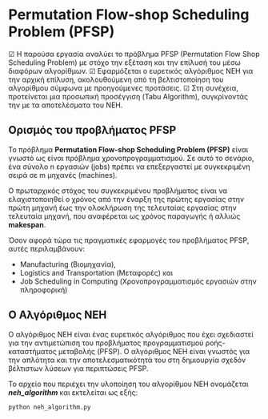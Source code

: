 # Permutation Flow-shop Scheduling Problem (PFSP)
☑ Η παρούσα εργασία αναλύει το πρόβλημα PFSP (Permutation Flow Shop Scheduling Problem)
με στόχο την εξέταση και την επίλυσή του μέσω διαφόρων αλγορίθμων.
☑ Εφαρμόζεται ο ευρετικός αλγόριθμος NEH για την αρχική επίλυση, ακολουθούμενη από τη
βελτιστοποίηση του αλγορίθμου σύμφωνα με προηγούμενες προτάσεις.
☑ Στη συνέχεια, προτείνεται μια προσωπική προσέγγιση (Tabu Algorithm), συγκρίνοντάς την με τα αποτελέσματα του NEH.

## Ορισμός του προβλήματος PFSP
Το πρόβλημα **Permutation Flow-shop Scheduling Problem (PFSP)** είναι γνωστό ως είναι πρόβλημα χρονοπρογραμματισμού. 
Σε αυτό το σενάριο, ένα σύνολο n εργασιών (jobs) πρέπει να επεξεργαστεί με συγκεκριμένη σειρά σε m μηχανές (machines). 

Ο πρωταρχικός στόχος του συγκεκριμένου προβλήματος είναι να ελαχιστοποιηθεί ο χρόνος από την έναρξη της πρώτης εργασίας στην πρώτη μηχανή 
έως την ολοκλήρωση της τελευταίας εργασίας στην τελευταία μηχανή, που αναφέρεται ως χρόνος παραγωγής ή αλλιώς **makespan**.

Όσον αφορά τώρα τις πραγματικές εφαρμογές του προβλήματος PFSP, αυτές περιλαμβάνουν:
* Manufacturing (Βιομηχανία), 
* Logistics and Transportation (Μεταφορές) και
* Job Scheduling in Computing (Χρονοπρογραμματισμός εργασιών στην πληροφορική)

## Ο Αλγόριθμος NEH
Ο αλγόριθμος NEH είναι ένας ευρετικός αλγόριθμος που έχει σχεδιαστεί για την
αντιμετώπιση του προβλήματος προγραμματισμού ροής-καταστήματος μεταβολής (PFSP).
Ο αλγόριθμος NEH είναι γνωστός για την απλότητα και την αποτελεσματικότητά
του στη δημιουργία σχεδόν βέλτιστων λύσεων για περιπτώσεις PFSP.

Το αρχείο που περιέχει την υλοποίηση του αλγορίθμου NEH ονομάζεται ***neh_algorithm*** και εκτελείται ως εξής:
```
python neh_algorithm.py
```
